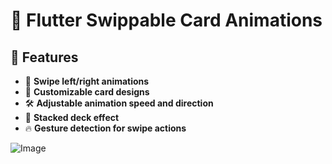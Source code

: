 # 📱 Flutter Swippable Card Animations  

## 🚀 Features  
- 🔄 **Swipe left/right animations**  
- 🎯 **Customizable card designs**  
- 🛠️ **Adjustable animation speed and direction**  
- 📏 **Stacked deck effect**  
- 🔥 **Gesture detection for swipe actions**  

![Image](https://github.com/user-attachments/assets/54d0f122-e03b-43b1-a97e-f30ce4cf9267)
